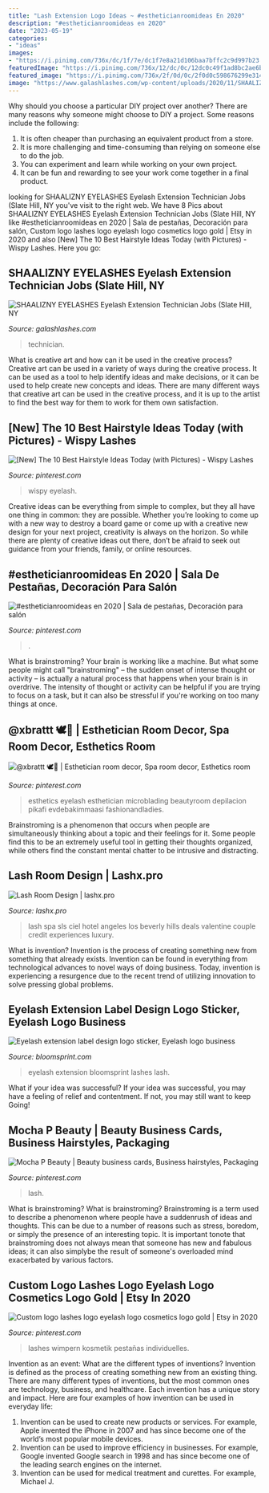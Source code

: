 ```yaml
---
title: "Lash Extension Logo Ideas ~ #estheticianroomideas En 2020"
description: "#estheticianroomideas en 2020"
date: "2023-05-19"
categories:
- "ideas"
images:
- "https://i.pinimg.com/736x/dc/1f/7e/dc1f7e8a21d106baa7bffc2c9d997b23.jpg"
featuredImage: "https://i.pinimg.com/736x/12/dc/0c/12dc0c49f1ad8bc2ae6b50feeb1c584e.jpg"
featured_image: "https://i.pinimg.com/736x/2f/0d/0c/2f0d0c598676299e314f5d75af8b2e67.jpg"
image: "https://www.galashlashes.com/wp-content/uploads/2020/11/SHAALIZNY-EYELASHES-job.jpg"
---
```



Why should you choose a particular DIY project over another?
There are many reasons why someone might choose to DIY a project. Some reasons include the following: 
1) It is often cheaper than purchasing an equivalent product from a store.
2) It is more challenging and time-consuming than relying on someone else to do the job.
3) You can experiment and learn while working on your own project.
4) It can be fun and rewarding to see your work come together in a final product.

	

		
looking for SHAALIZNY EYELASHES Eyelash Extension Technician Jobs (Slate Hill, NY you've visit to the right web. We have 8 Pics about SHAALIZNY EYELASHES Eyelash Extension Technician Jobs (Slate Hill, NY like #estheticianroomideas en 2020 | Sala de pestañas, Decoración para salón, Custom logo lashes logo eyelash logo cosmetics logo gold | Etsy in 2020 and also [New] The 10 Best Hairstyle Ideas Today (with Pictures) - Wispy Lashes. Here you go:
		
    
## SHAALIZNY EYELASHES Eyelash Extension Technician Jobs (Slate Hill, NY

<img loading=lazy src="https://www.galashlashes.com/wp-content/uploads/2020/11/SHAALIZNY-EYELASHES-job.jpg" onerror="this.onerror=null;this.src='https://tse3.mm.bing.net/th?id=OIP.6hc3bGepIalAFYl3zIeGBgHaJQ&amp;pid=15.1';" alt="SHAALIZNY EYELASHES Eyelash Extension Technician Jobs (Slate Hill, NY">

_Source: galashlashes.com_

>technician. 

	

What is creative art and how can it be used in the creative process?
Creative art can be used in a variety of ways during the creative process. It can be used as a tool to help identify ideas and make decisions, or it can be used to help create new concepts and ideas. There are many different ways that creative art can be used in the creative process, and it is up to the artist to find the best way for them to work for them own satisfaction.

    
## [New] The 10 Best Hairstyle Ideas Today (with Pictures) - Wispy Lashes

<img loading=lazy src="https://i.pinimg.com/736x/ee/cb/ed/eecbedf743e5c2c16b91ed5cd681bc9b.jpg" onerror="this.onerror=null;this.src='https://tse4.mm.bing.net/th?id=OIP.jepAS62HumDBDNDgC9A_dgHaGu&amp;pid=15.1';" alt="[New] The 10 Best Hairstyle Ideas Today (with Pictures) - Wispy Lashes">

_Source: pinterest.com_

>wispy eyelash. 

	

Creative ideas can be everything from simple to complex, but they all have one thing in common: they are possible. Whether you’re looking to come up with a new way to destroy a board game or come up with a creative new design for your next project, creativity is always on the horizon. So while there are plenty of creative ideas out there, don’t be afraid to seek out guidance from your friends, family, or online resources.

    
## #estheticianroomideas En 2020 | Sala De Pestañas, Decoración Para Salón

<img loading=lazy src="https://i.pinimg.com/736x/dc/1f/7e/dc1f7e8a21d106baa7bffc2c9d997b23.jpg" onerror="this.onerror=null;this.src='https://tse2.mm.bing.net/th?id=OIP.oVk0Go1KOWc6i_6wN33PQwHaHa&amp;pid=15.1';" alt="#estheticianroomideas en 2020 | Sala de pestañas, Decoración para salón">

_Source: pinterest.com_

>. 

	

What is brainstroming?
Your brain is working like a machine. But what some people might call "brainstroming" – the sudden onset of intense thought or activity – is actually a natural process that happens when your brain is in overdrive. The intensity of thought or activity can be helpful if you are trying to focus on a task, but it can also be stressful if you're working on too many things at once.

    
## @xbrattt 🕊🦋 | Esthetician Room Decor, Spa Room Decor, Esthetics Room

<img loading=lazy src="https://i.pinimg.com/736x/2f/0d/0c/2f0d0c598676299e314f5d75af8b2e67.jpg" onerror="this.onerror=null;this.src='https://tse2.mm.bing.net/th?id=OIP.ZOk_EYUr3KnB46AEI4LKYgHaFj&amp;pid=15.1';" alt="@xbrattt 🕊🦋 | Esthetician room decor, Spa room decor, Esthetics room">

_Source: pinterest.com_

>esthetics eyelash esthetician microblading beautyroom depilacion pikafi evdebakimmaasi fashionandladies. 

	

Brainstroming is a phenomenon that occurs when people are simultaneously thinking about a topic and their feelings for it. Some people find this to be an extremely useful tool in getting their thoughts organized, while others find the constant mental chatter to be intrusive and distracting.

    
## Lash Room Design | Lashx.pro

<img loading=lazy src="https://cdn.shopify.com/s/files/1/1630/2077/articles/IMG_1947_grande.JPG?v=1492207785" onerror="this.onerror=null;this.src='https://tse3.mm.bing.net/th?id=OIP.lLgxGWjb2iE4B6FpU_rwfQHaFF&amp;pid=15.1';" alt="Lash Room Design | lashx.pro">

_Source: lashx.pro_

>lash spa sls ciel hotel angeles los beverly hills deals valentine couple credit experiences luxury. 

	

What is invention?
Invention is the process of creating something new from something that already exists. Invention can be found in everything from technological advances to novel ways of doing business. Today, invention is experiencing a resurgence due to the recent trend of utilizing innovation to solve pressing global problems.

    
## Eyelash Extension Label Design Logo Sticker, Eyelash Logo Business

<img loading=lazy src="https://i.etsystatic.com/13249068/r/il/16062c/2292772747/il_fullxfull.2292772747_nffr.jpg" onerror="this.onerror=null;this.src='https://tse3.mm.bing.net/th?id=OIP.EHguAQKB78UL_5GBJYOw0AHaHa&amp;pid=15.1';" alt="Eyelash extension label design logo sticker, Eyelash logo business">

_Source: bloomsprint.com_

>eyelash extension bloomsprint lashes lash. 

	

What if your idea was successful?
If your idea was successful, you may have a feeling of relief and contentment. If not, you may still want to keep Going!

    
## Mocha P Beauty | Beauty Business Cards, Business Hairstyles, Packaging

<img loading=lazy src="https://i.pinimg.com/originals/4c/3d/5b/4c3d5bfa01ff348bf04db1d605e7f305.jpg" onerror="this.onerror=null;this.src='https://tse1.mm.bing.net/th?id=OIP.cqXU16Q4wmD7S5Vqyy1OYQHaJi&amp;pid=15.1';" alt="Mocha P Beauty | Beauty business cards, Business hairstyles, Packaging">

_Source: pinterest.com_

>lash. 

	

What is brainstroming?
What is brainstroming? Brainstroming is a term used to describe a phenomenon where people have a suddenrush of ideas and thoughts. This can be due to a number of reasons such as stress, boredom, or simply the presence of an interesting topic. It is important tonote that brainstroming does not always mean that someone has new and fabulous ideas; it can also simplybe the result of someone's overloaded mind exacerbated by various factors.

    
## Custom Logo Lashes Logo Eyelash Logo Cosmetics Logo Gold | Etsy In 2020

<img loading=lazy src="https://i.pinimg.com/736x/12/dc/0c/12dc0c49f1ad8bc2ae6b50feeb1c584e.jpg" onerror="this.onerror=null;this.src='https://tse1.mm.bing.net/th?id=OIP.uoKElQutd9BmpptHPBpu_QHaE8&amp;pid=15.1';" alt="Custom logo lashes logo eyelash logo cosmetics logo gold | Etsy in 2020">

_Source: pinterest.com_

>lashes wimpern kosmetik pestañas individuelles. 

	

Invention as an event: What are the different types of inventions?
Invention is defined as the process of creating something new from an existing thing. There are many different types of inventions, but the most common ones are technology, business, and healthcare. Each invention has a unique story and impact. Here are four examples of how invention can be used in everyday life: 
1. Invention can be used to create new products or services. For example, Apple invented the iPhone in 2007 and has since become one of the world’s most popular mobile devices. 
2. Invention can be used to improve efficiency in businesses. For example, Google invented Google search in 1998 and has since become one of the leading search engines on the internet. 
3. Invention can be used for medical treatment and curettes. For example, Michael J.

